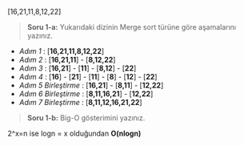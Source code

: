 [16,21,11,8,12,22]

>**Soru 1-a:** Yukarıdaki dizinin Merge sort türüne göre aşamalarını yazınız.

* *Adım 1* : [**16,21,11,8,12,22**] 
* *Adım 2* : [**16,21,11**] - [**8,12,22**]
* *Adım 3* : [**16,21**] - [**11**] - [**8,12**] - [**22**]
* *Adım 4* : [**16**] - [**21**] - [**11**] -  [**8**] -  [**12**] -  [**22**] 
* *Adım 5 Birleştirme* : [**16,21**] - [**8,11**] - [**12,22**] 
* *Adım 6 Birleştirme* : [**8,11,16,21**] - [**12,22**]  
* *Adım 7 Birleştirme* : [**8,11,12,16,21,22**]


>**Soru 1-b:** Big-O gösterimini yazınız.

2^x=n ise logn = x olduğundan **O(nlogn)**
